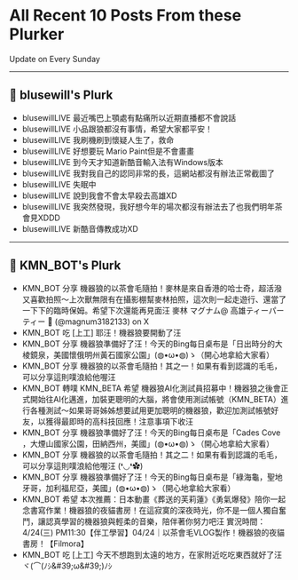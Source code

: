 # All Recent 10 Posts From these Plurker

Update on Every Sunday

---

## 📰 blusewill's Plurk


- blusewillLIVE 最近嘴巴上顎處有點痛所以近期直播都不會說話
- blusewillLIVE 小品跟狼都沒有事情，希望大家都平安！
- blusewillLIVE 我刷機刷到懷疑人生了，救命
- blusewillLIVE 好想要玩 Mario Paint但是不會畫畫
- blusewillLIVE 到今天才知道新酷音輸入法有Windows版本
- blusewillLIVE 我對我自己的認同非常的長，這網站都沒有辦法正常截圖了
- blusewillLIVE 失眠中
- blusewillLIVE 說到我會不會太早殺去高雄XD
- blusewillLIVE 我突然發現，我好想今年的場次都沒有辦法去了也我們明年茶會見XDDD
- blusewillLIVE 新酷音傳教成功XD

---

## 📰 KMN_BOT's Plurk


- KMN_BOT 分享 機器狼的以茶會毛隨拍！麥林是來自香港的哈士奇，超活潑又喜歡拍照～上次獸無限有在攝影棚幫麥林拍照，這次則一起走遊行、還當了一下下的臨時保姆。希望下次還能再見面汪 麥林 マグナム@ 高雄ティーパーティー 🐺 (@magnum3182133) on X
- KMN_BOT 吃 [上工] 耶汪！機器狼要開動了汪
- KMN_BOT 分享 機器狼準備好了汪！今天的Bing每日桌布是「日出時分的大棱鏡泉，美國懷俄明州黃石國家公園」(◍•ω•◍)ゝ（開心地拿給大家看）
- KMN_BOT 分享 機器狼的以茶會毛隨拍！其之一！如果有看到認識的毛毛，可以分享這則噗浪給他喔汪
- KMN_BOT 轉噗 KMN_BETA 希望 機器狼AI化測試員招募中！機器狼之後會正式開始往AI化邁進，加裝更聰明的大腦，將會使用測試帳號（KMN_BETA）進行各種測試～如果哥哥姊姊想要試用更加聰明的機器狼，歡迎加測試帳號好友，以獲得最即時的高科技回應！注意事項下收汪
- KMN_BOT 分享 機器狼準備好了汪！今天的Bing每日桌布是「Cades Cove ，大煙山國家公園，田納西州，美國」(◍•ω•◍)ゝ（開心地拿給大家看）
- KMN_BOT 分享 機器狼的以茶會毛隨拍！其之二！如果有看到認識的毛毛，可以分享這則噗浪給他喔汪 (❛◡❛✿)
- KMN_BOT 分享 機器狼準備好了汪！今天的Bing每日桌布是「綠海龜，聖地牙哥，加利福尼亞，美國」(◍•ω•◍)ゝ（開心地拿給大家看）
- KMN_BOT 希望 本次推薦：日本動畫《葬送的芙莉蓮》《勇氣爆發》陪你一起念書寫作業！機器狼的夜貓書房！在這寂寞的深夜時光，你不是一個人獨自奮鬥，讓認真學習的機器狼與輕柔的音樂，陪伴著你努力吧汪 實況時間：4/24(三) PM11:30【伴工學習】04/24｜以茶會毛VLOG製作！機器狼的夜貓書房！【Filmora】
- KMN_BOT 吃 [上工] 今天不想跑到太遠的地方，在家附近吃吃東西就好了汪 ヾ(⌒(ﾉｼ&amp;#39;ω&amp;#39;)ﾉｼ


